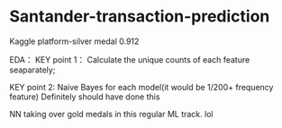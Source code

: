 # Santander-transaction-prediction
Kaggle platform-silver medal 0.912

EDA： 
KEY point 1：
Calculate the unique counts of each feature seaparately;

KEY point 2:
Naive Bayes for each model(it would be 1/200+ frequency feature)
Definitely should have done this

NN taking over gold medals in this regular ML track. lol
